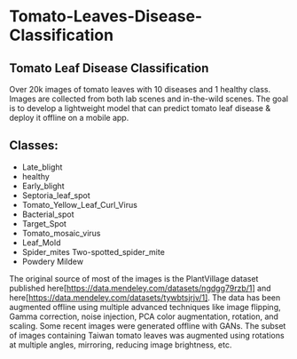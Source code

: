 # Tomato-Leaves-Disease-Classification

## Tomato Leaf Disease Classification
Over 20k images of tomato leaves with 10 diseases and 1 healthy class. Images are collected from both lab scenes and in-the-wild scenes. The goal is to develop a lightweight model that can predict tomato leaf disease & deploy it offline on a mobile app.

## Classes:
- Late_blight
- healthy
- Early_blight
- Septoria_leaf_spot
- Tomato_Yellow_Leaf_Curl_Virus
- Bacterial_spot
- Target_Spot
- Tomato_mosaic_virus
- Leaf_Mold
- Spider_mites Two-spotted_spider_mite
- Powdery Mildew

The original source of most of the images is the PlantVillage dataset published here[https://data.mendeley.com/datasets/ngdgg79rzb/1] and here[https://data.mendeley.com/datasets/tywbtsjrjv/1]. The data has been augmented offline using multiple advanced techniques like image flipping, Gamma correction, noise injection, PCA color augmentation, rotation, and scaling. Some recent images were generated offline with GANs. The subset of images containing Taiwan tomato leaves was augmented using rotations at multiple angles, mirroring, reducing image brightness, etc.
